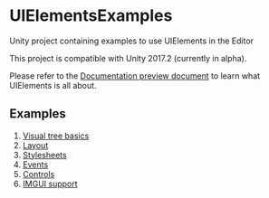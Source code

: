 # UIElementsExamples
Unity project containing examples to use UIElements in the Editor

This project is compatible with Unity 2017.2 (currently in alpha).

Please refer to the [Documentation preview document](https://docs.google.com/a/unity3d.com/document/d/1ZmtPhJqridaJuzoMJUtBlDq26uHHopdF8M1v6H9McTo/edit?usp=sharing) to learn what UIElements is all about.

## Examples

1. [Visual tree basics](Assets/Editor/E01_VisualTree.cs)
2. [Layout](Assets/Editor/E02_Layout.cs)
3. [Stylesheets](Assets/Editor/E03_StyleSheet.cs)
4. [Events](Assets/Editor/E04_Events.cs)
5. [Controls](Assets/Editor/E05_Controls.cs)
6. [IMGUI support](Assets/Editor/E06_IMGUISupport.cs)
